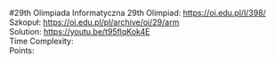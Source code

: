 #29th Olimpiada Informatyczna
29th Olimpiad: https://oi.edu.pl/l/398/ <br />
Szkopuł: https://oi.edu.pl/pl/archive/oi/29/arm <br />
Solution: https://youtu.be/t95flqKok4E <br />
Time Complexity: <br />
Points:  <br />